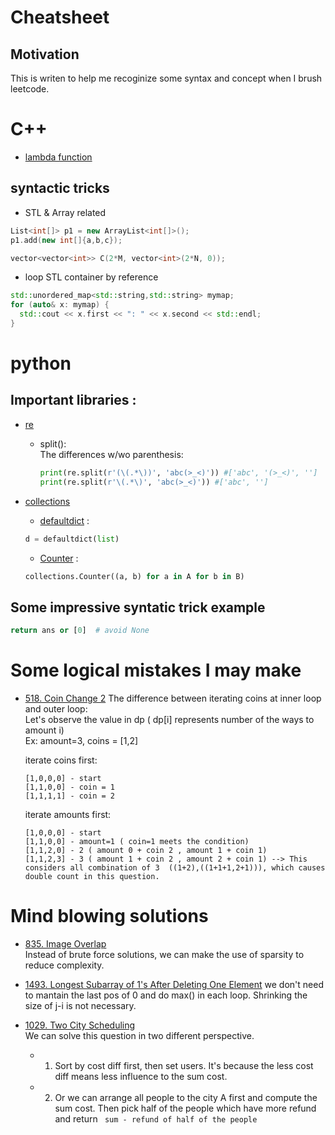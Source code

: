 Cheatsheet
==========

## Motivation
This is writen to help me recoginize some syntax and concept when I brush leetcode.


# C++

- [lambda function](https://en.cppreference.com/w/cpp/language/lambda)

## syntactic tricks
- STL & Array related
```c++
List<int[]> p1 = new ArrayList<int[]>();
p1.add(new int[]{a,b,c});
```
```c++
vector<vector<int>> C(2*M, vector<int>(2*N, 0));
```

- loop STL container by reference  
```c++
std::unordered_map<std::string,std::string> mymap;
for (auto& x: mymap) {
  std::cout << x.first << ": " << x.second << std::endl;
}
```


# python

## Important libraries :
- [re](https://docs.python.org/3/library/re.html#module-re)
  - split():  
    The differences w/wo parenthesis:  
    ```python
    print(re.split(r'(\(.*\))', 'abc(>_<)')) #['abc', '(>_<)', '']
    print(re.split(r'\(.*\)', 'abc(>_<)')) #['abc', '']
    ```
  
- [collections](https://docs.python.org/zh-tw/3/library/collections.html#module-collections)
  - [defaultdict](https://docs.python.org/zh-tw/3/library/collections.html#collections.defaultdict) :  
  ```python
  d = defaultdict(list)
  ```
  - [Counter](https://docs.python.org/zh-tw/3/library/collections.html#collections.Counter) :  
  ```python
  collections.Counter((a, b) for a in A for b in B)
  ```

## Some impressive syntatic trick example
``` python
return ans or [0]  # avoid None
```


# Some logical mistakes I may make

- [518. Coin Change 2](https://leetcode.com/problems/coin-change-2/discuss/176706/Beginner-Mistake%3A-Why-an-inner-loop-for-coins-doensn't-work-Java-Soln)
  The difference between iterating coins at inner loop and outer loop:  
  Let's observe the value in dp ( dp[i] represents number of the ways to amount i)  
  Ex: amount=3, coins = [1,2]

  iterate coins first:

      [1,0,0,0] - start
      [1,1,0,0] - coin = 1
      [1,1,1,1] - coin = 2

  iterate amounts first:

      [1,0,0,0] - start
      [1,1,0,0] - amount=1 ( coin=1 meets the condition)
      [1,1,2,0] - 2 ( amount 0 + coin 2 , amount 1 + coin 1)
      [1,1,2,3] - 3 ( amount 1 + coin 2 , amount 2 + coin 1) --> This considers all combination of 3  ((1+2),((1+1+1,2+1))), which causes double count in this question.


# Mind blowing solutions
- [835. Image Overlap](https://leetcode.com/problems/image-overlap/discuss/130623/C%2B%2BJavaPython-Straight-Forward)  
Instead of brute force solutions, we can make the use of sparsity to reduce complexity.


- [1493. Longest Subarray of 1's After Deleting One Element](https://leetcode.com/problems/longest-subarray-of-1s-after-deleting-one-element/discuss/708112/JavaC%2B%2BPython-Sliding-Window-at-most-one-0) 
we don't need to mantain the last pos of 0 and do max() in each loop. Shrinking the size of j-i is not necessary.

- [1029. Two City Scheduling](https://leetcode.com/problems/two-city-scheduling/)  
  We can solve this question in two different perspective. 
  - 1. Sort by cost diff first, then set users. It's because the less cost diff means less influence to the sum cost.
  - 2. Or we can arrange all people to the city A first and compute the sum cost. Then pick half of the people which have more refund and return ` sum - refund of half of the people`

